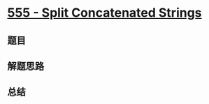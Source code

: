 # [555 - Split Concatenated Strings](https://leetcode.com/problems/split-concatenated-strings/)

## 题目


## 解题思路


## 总结


